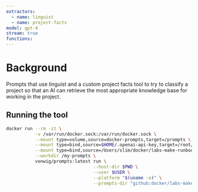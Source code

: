 ```yaml
---
extractors:
  - name: linguist 
  - name: project-facts
model: gpt-4
stream: true
functions:
---
```


# Background

Prompts that use linguist and a custom project facts tool to try to classify a project so that an AI
can retrieve the most appropriate knowledge base for working in the project.

## Running the tool

```sh
docker run --rm -it \
           -v /var/run/docker.sock:/var/run/docker.sock \
           --mount type=volume,source=docker-prompts,target=/prompts \
           --mount type=bind,source=$HOME/.openai-api-key,target=/root/.openai-api-key \
           --mount type=bind,source=/Users/slim/docker/labs-make-runbook/prompts,target=/my-prompts \
           --workdir /my-prompts \
           vonwig/prompts:latest run \
                                 --host-dir $PWD \
                                 --user $USER \
                                 --platform "$(uname -o)" \
                                 --prompts-dir "github:docker/labs-make-runbook?ref=main&path=prompts/project_type"
```
